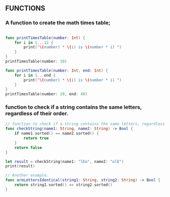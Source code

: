 ## FUNCTIONS

### A function to create the math times table;

```swift

func printTimesTable(number: Int) {
    for i in 1...12 {
        print("\(number) * \(i) is \(number * i) ")
    }
}
printTimesTable(number: 10)

```

```swift
func printTimesTable(number: Int, end: Int) {
    for i in 1...end {
        print("\(number) * \(i) is \(number * i) ")
    }
}
printTimesTable(number: 20, end: 40)

```

### function to check if a string contains the same letters, regardless of their order.

```SWIFT
// function to check if a string contains the same letters, regardless of their order.
func checkString(name1: String, name2: String) -> Bool {
    if name1.sorted() == name2.sorted() {
        return true
    }
    return false
}

let result = checkString(name1: "lEo", name2: "olE")
print(result)
```

```SWIFT
// Another example.
func areLettersIdentical(string1: String, string2: String) -> Bool {
    return string1.sorted() == string2.sorted()
}
